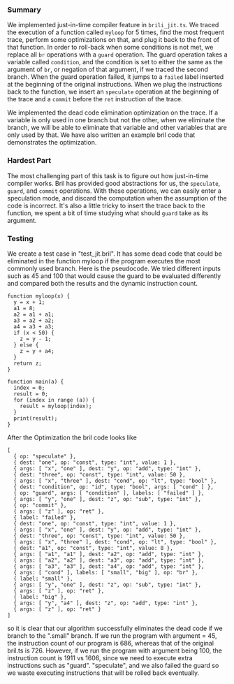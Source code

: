 ### Summary

We implemented just-in-time compiler feature in `brili_jit.ts`. We traced the execution of a function called `myloop` for 5 times, find the most frequent trace, perform some optimizations on that, and plug it back to the front of that function. In order to roll-back when some conditions is not met, we replace all `br` operations with a `guard` operation. The guard operation takes a variable called `condition`, and the condition is set to either the same as the argument of `br`, or negation of that argument, if we traced the second branch. When the guard operation failed, it jumps to a `failed` label inserted at the beginning of the original instructions. When we plug the instructions back to the function, we insert an `speculate` operation at the beginning of the trace and a `commit` before the `ret` instruction of the trace.

We implemented the dead code elimination optimization on the trace. If a variable is only used in one branch but not the other, when we eliminate the branch, we will be able to eliminate that variable and other variables that are only used by that. We have also written an example bril code that demonstrates the optimization. 

### Hardest Part
The most challenging part of this task is to figure out how just-in-time compiler works. Bril has provided good abstractions for us, the `speculate`, `guard`, and `commit` operations. With these operations, we can easily enter a speculation mode, and discard the computation when the assumption of the code is incorrect. It's also a little tricky to insert the trace back to the function, we spent a bit of time studying what should `guard` take as its argument.

### Testing
We create a test case in "test_jit.bril". It has some dead code that could be eliminated in the function myloop if the program executes the most commonly used branch. Here is the pseudocode. We tried different inputs such as 45 and 100 that would cause the guard to be evaluated differently and compared both the results and the dynamic instruction count.
```
function myloop(x) {
  y = x + 1;
  a1 = 8;
  a2 = a1 + a1;
  a3 = a2 + a2;
  a4 = a3 + a3;
  if (x < 50) {
    z = y - 1;
  } else {
    z = y + a4;
  }
  return z;
}

function main(a) {
  index = 0;
  result = 0;
  for (index in range (a)) {
    result = myloop(index);
  }
  print(result);
}
```
After the Optimization the bril code looks like
```
[
  { op: "speculate" },
  { dest: "one", op: "const", type: "int", value: 1 },
  { args: [ "x", "one" ], dest: "y", op: "add", type: "int" },
  { dest: "three", op: "const", type: "int", value: 50 },
  { args: [ "x", "three" ], dest: "cond", op: "lt", type: "bool" },
  { dest: "condition", op: "id", type: "bool", args: [ "cond" ] },
  { op: "guard", args: [ "condition" ], labels: [ "failed" ] },
  { args: [ "y", "one" ], dest: "z", op: "sub", type: "int" },
  { op: "commit" },
  { args: [ "z" ], op: "ret" },
  { label: "failed" },
  { dest: "one", op: "const", type: "int", value: 1 },
  { args: [ "x", "one" ], dest: "y", op: "add", type: "int" },
  { dest: "three", op: "const", type: "int", value: 50 },
  { args: [ "x", "three" ], dest: "cond", op: "lt", type: "bool" },
  { dest: "a1", op: "const", type: "int", value: 8 },
  { args: [ "a1", "a1" ], dest: "a2", op: "add", type: "int" },
  { args: [ "a2", "a2" ], dest: "a3", op: "add", type: "int" },
  { args: [ "a3", "a3" ], dest: "a4", op: "add", type: "int" },
  { args: [ "cond" ], labels: [ "small", "big" ], op: "br" },
  { label: "small" },
  { args: [ "y", "one" ], dest: "z", op: "sub", type: "int" },
  { args: [ "z" ], op: "ret" },
  { label: "big" },
  { args: [ "y", "a4" ], dest: "z", op: "add", type: "int" },
  { args: [ "z" ], op: "ret" }
]
```
so it is clear that our algorithm successfully eliminates the dead code if we branch to the ".small" branch. If we run the program with argument = 45, the instruction count of our program is 686, whereas that of the original bril.ts is 726. However, if we run the program with argument being 100, the instruction count is 1911 vs 1606, since we need to execute extra instructions such as "guard". "speculate", and we also failed the guard so we waste executing instructions that will be rolled back eventually.